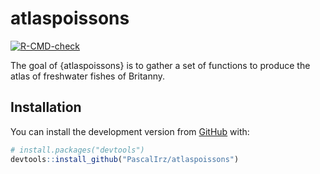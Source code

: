 
<!-- README.md is generated from README.Rmd. Please edit that file -->

# atlaspoissons

<!-- badges: start -->

[![R-CMD-check](https://github.com/PascalIrz/atlaspoissons/actions/workflows/R-CMD-check.yaml/badge.svg)](https://github.com/PascalIrz/atlaspoissons/actions/workflows/R-CMD-check.yaml)
<!-- badges: end -->

The goal of {atlaspoissons} is to gather a set of functions to produce
the atlas of freshwater fishes of Britanny.

## Installation

You can install the development version from
[GitHub](https://github.com/) with:

``` r
# install.packages("devtools")
devtools::install_github("PascalIrz/atlaspoissons")
```
